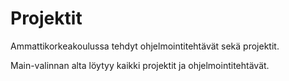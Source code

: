 # Projektit
Ammattikorkeakoulussa tehdyt ohjelmointitehtävät sekä projektit. 

Main-valinnan alta löytyy kaikki projektit ja ohjelmointitehtävät. 
